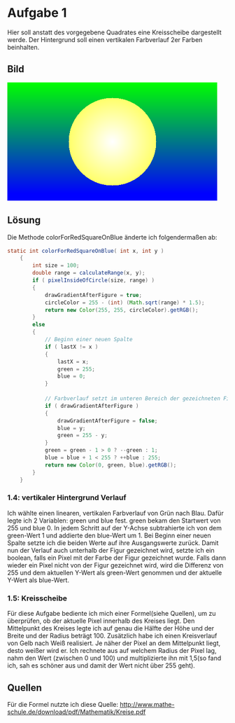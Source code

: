 # Aufgabe 1

Hier soll anstatt des vorgegebene Quadrates eine Kreisscheibe dargestellt werde. Der Hintergrund 
soll einen vertikalen Farbverlauf 2er Farben beinhalten.

## Bild

![](a01.png)


## Lösung

Die Methode colorForRedSquareOnBlue änderte ich folgendermaßen ab:

```java
static int colorForRedSquareOnBlue( int x, int y )
	{
		int size = 100;
		double range = calculateRange(x, y);
		if ( pixelInsideOfCircle(size, range) )
		{
			drawGradientAfterFigure = true;
			circleColor = 255 - (int) (Math.sqrt(range) * 1.5);
			return new Color(255, 255, circleColor).getRGB();
		}
		else
		{
			// Beginn einer neuen Spalte
			if ( lastX != x )
			{
				lastX = x;
				green = 255;
				blue = 0;
			}

			// Farbverlauf setzt im unteren Bereich der gezeichneten Figur fort
			if ( drawGradientAfterFigure )
			{
				drawGradientAfterFigure = false;
				blue = y;
				green = 255 - y;
			}
			green = green - 1 > 0 ? --green : 1;
			blue = blue + 1 < 255 ? ++blue : 255;
			return new Color(0, green, blue).getRGB();
		}
	}
```

### 1.4: vertikaler Hintergrund Verlauf

Ich wählte einen linearen, vertikalen Farbverlauf von Grün nach Blau. Dafür legte ich 
2 Variablen: green und blue fest. green bekam den Startwert von 255 und blue 0. In jedem Schritt auf 
der Y-Achse subtrahierte ich von dem green-Wert 1 und addierte den blue-Wert um 1. Bei Beginn einer neuen Spalte
setzte ich die beiden Werte auf ihre Ausgangswerte zurück. Damit nun der Verlauf auch unterhalb der Figur gezeichnet
wird, setzte ich ein boolean, falls ein Pixel mit der Farbe der Figur gezeichnet wurde. Falls dann wieder
ein Pixel nicht von der Figur gezeichnet wird, wird die Differenz von 255 und dem aktuellen Y-Wert als green-Wert
genommen und der aktuelle Y-Wert als blue-Wert.

### 1.5: Kreisscheibe


Für diese Aufgabe bediente ich mich einer Formel(siehe Quellen), um zu überprüfen, ob der aktuelle Pixel innerhalb des 
Kreises liegt. Den Mittelpunkt des Kreises legte ich auf genau die Hälfte der Höhe und der Breite und der Radius
beträgt 100. Zusätzlich habe ich einen Kreisverlauf von Gelb nach Weiß realisiert. Je näher der Pixel an dem
Mittelpunkt liegt, desto weißer wird er. Ich rechnete aus auf welchem Radius der Pixel lag, nahm den Wert 
(zwischen 0 und 100) und multiplizierte ihn mit 1,5(so fand ich, sah es schöner aus und damit der Wert nicht über 255 geht).

## Quellen

Für die Formel nutzte ich diese Quelle: http://www.mathe-schule.de/download/pdf/Mathematik/Kreise.pdf
